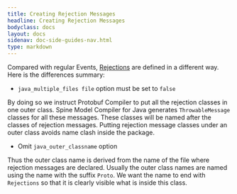 ```yaml
---
title: Creating Rejection Messages
headline: Creating Rejection Messages
bodyclass: docs
layout: docs
sidenav: doc-side-guides-nav.html
type: markdown
---
```

Compared with regular Events, [Rejections](/docs/concepts/rejection.html) are defined in a different way. Here is the differences summary:

* `java_multiple_files file` option must be set to `false`

By doing so we instruct Protobuf Compiler to put all the rejection classes in one outer class.
Spine Model Compiler for Java generates `ThrowableMessage` classes for all these messages. 
These classes will be named after the classes of rejection messages.
Putting rejection message classes under an outer class avoids name clash inside the package.

* Omit `java_outer_classname` option

Thus the outer class name is derived from the name of the file where rejection messages are declared. 
Usually the outer class names are named using the name with the suffix `Proto`. 
We want the name to end with `Rejections` so that it is clearly visible what is inside this class.



